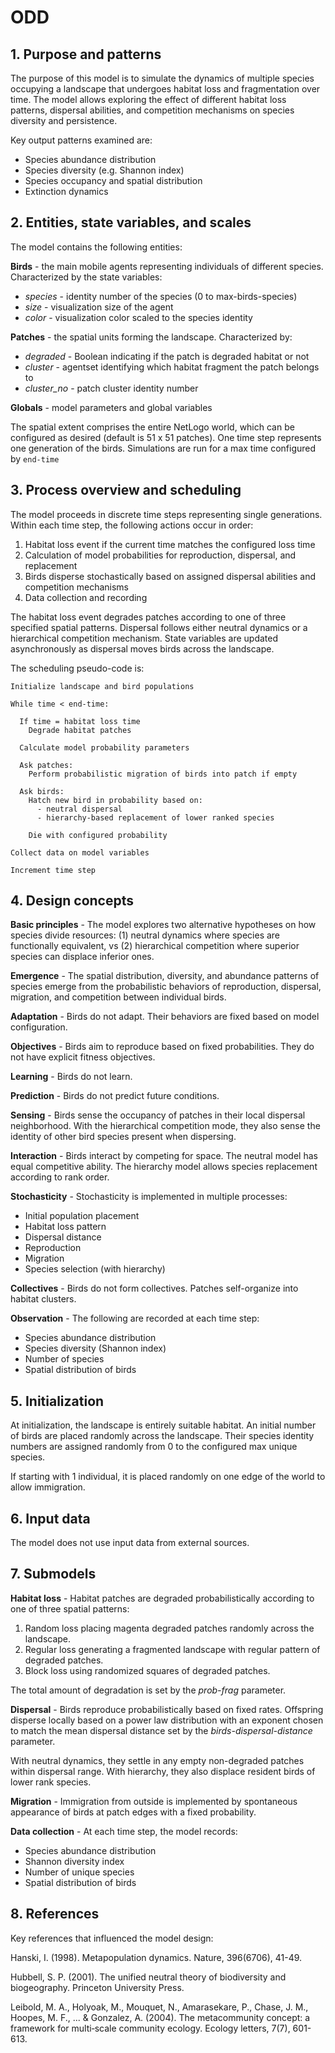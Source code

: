 # ODD

## 1. Purpose and patterns

The purpose of this model is to simulate the dynamics of multiple species occupying a landscape that undergoes habitat loss and fragmentation over time. The model allows exploring the effect of different habitat loss patterns, dispersal abilities, and competition mechanisms on species diversity and persistence. 

Key output patterns examined are:
- Species abundance distribution 
- Species diversity (e.g. Shannon index)
- Species occupancy and spatial distribution
- Extinction dynamics

## 2. Entities, state variables, and scales

The model contains the following entities:

**Birds** - the main mobile agents representing individuals of different species. Characterized by the state variables:
- *species* - identity number of the species (0 to max-birds-species)
- *size* - visualization size of the agent  
- *color* - visualization color scaled to the species identity

**Patches** - the spatial units forming the landscape. Characterized by: 
- *degraded* - Boolean indicating if the patch is degraded habitat or not
- *cluster* - agentset identifying which habitat fragment the patch belongs to
- *cluster_no* - patch cluster identity number  

**Globals** - model parameters and global variables

The spatial extent comprises the entire NetLogo world, which can be configured as desired (default is 51 x 51 patches). One time step represents one generation of the birds. Simulations are run for a max time configured by `end-time`

## 3. Process overview and scheduling

The model proceeds in discrete time steps representing single generations. Within each time step, the following actions occur in order:

1. Habitat loss event if the current time matches the configured loss time
2. Calculation of model probabilities for reproduction, dispersal, and replacement
3. Birds disperse stochastically based on assigned dispersal abilities and competition mechanisms
4. Data collection and recording 

The habitat loss event degrades patches according to one of three specified spatial patterns. Dispersal follows either neutral dynamics or a hierarchical competition mechanism. State variables are updated asynchronously as dispersal moves birds across the landscape.

The scheduling pseudo-code is:

```
Initialize landscape and bird populations
  
While time < end-time:

  If time = habitat loss time
    Degrade habitat patches 
  
  Calculate model probability parameters
  
  Ask patches:
    Perform probabilistic migration of birds into patch if empty
    
  Ask birds:  
    Hatch new bird in probability based on:
      - neutral dispersal  
      - hierarchy-based replacement of lower ranked species
      
    Die with configured probability
  
Collect data on model variables
  
Increment time step
```

## 4. Design concepts

**Basic principles** - The model explores two alternative hypotheses on how species divide resources: (1) neutral dynamics where species are functionally equivalent, vs (2) hierarchical competition where superior species can displace inferior ones.

**Emergence** - The spatial distribution, diversity, and abundance patterns of species emerge from the probabilistic behaviors of reproduction, dispersal, migration, and competition between individual birds.

**Adaptation** - Birds do not adapt. Their behaviors are fixed based on model configuration.

**Objectives** - Birds aim to reproduce based on fixed probabilities. They do not have explicit fitness objectives.

**Learning** - Birds do not learn.

**Prediction** - Birds do not predict future conditions. 

**Sensing** - Birds sense the occupancy of patches in their local dispersal neighborhood. With the hierarchical competition mode, they also sense the identity of other bird species present when dispersing.

**Interaction** - Birds interact by competing for space. The neutral model has equal competitive ability. The hierarchy model allows species replacement according to rank order.

**Stochasticity** - Stochasticity is implemented in multiple processes:
- Initial population placement
- Habitat loss pattern
- Dispersal distance 
- Reproduction
- Migration
- Species selection (with hierarchy)

**Collectives** - Birds do not form collectives. Patches self-organize into habitat clusters.

**Observation** - The following are recorded at each time step:
- Species abundance distribution
- Species diversity (Shannon index)
- Number of species
- Spatial distribution of birds 

## 5. Initialization

At initialization, the landscape is entirely suitable habitat. An initial number of birds are placed randomly across the landscape. Their species identity numbers are assigned randomly from 0 to the configured max unique species.

If starting with 1 individual, it is placed randomly on one edge of the world to allow immigration.

## 6. Input data

The model does not use input data from external sources.

## 7. Submodels

**Habitat loss** - Habitat patches are degraded probabilistically according to one of three spatial patterns:
1. Random loss placing magenta degraded patches randomly across the landscape.
2. Regular loss generating a fragmented landscape with regular pattern of degraded patches. 
3. Block loss using randomized squares of degraded patches.

The total amount of degradation is set by the *prob-frag* parameter.

**Dispersal** - Birds reproduce probabilistically based on fixed rates. Offspring disperse locally based on a power law distribution with an exponent chosen to match the mean dispersal distance set by the *birds-dispersal-distance* parameter. 

With neutral dynamics, they settle in any empty non-degraded patches within dispersal range. With hierarchy, they also displace resident birds of lower rank species.

**Migration** - Immigration from outside is implemented by spontaneous appearance of birds at patch edges with a fixed probability.

**Data collection** - At each time step, the model records:

- Species abundance distribution
- Shannon diversity index
- Number of unique species 
- Spatial distribution of birds

## 8. References

Key references that influenced the model design:

Hanski, I. (1998). Metapopulation dynamics. Nature, 396(6706), 41-49.

Hubbell, S. P. (2001). The unified neutral theory of biodiversity and biogeography. Princeton University Press.

Leibold, M. A., Holyoak, M., Mouquet, N., Amarasekare, P., Chase, J. M., Hoopes, M. F., ... & Gonzalez, A. (2004). The metacommunity concept: a framework for multi‐scale community ecology. Ecology letters, 7(7), 601-613.